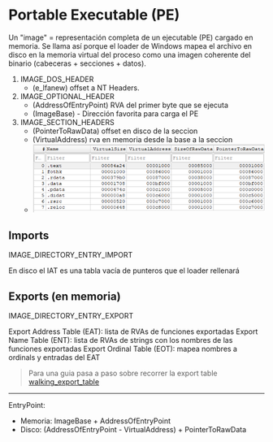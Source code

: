 # Portable Executable (PE)

Un "image" = representación completa de un ejecutable (PE) cargado en memoria. Se llama así porque el loader de Windows mapea el archivo en disco en la memoria virtual del proceso como una imagen coherente del binario (cabeceras + secciones + datos).

1. IMAGE_DOS_HEADER
    - (e_lfanew) offset a NT Headers.
2. IMAGE_OPTIONAL_HEADER
    - (AddressOfEntryPoint) RVA del primer byte que se ejecuta
    - (ImageBase) - Dirección favorita para carga el PE
2. IMAGE_SECTION_HEADERS
    - (PointerToRawData) offset en disco de la seccion
    - (VirtualAddress) rva en memoria desde la base a la seccion
    - ![alt text](image.png)

## Imports

IMAGE_DIRECTORY_ENTRY_IMPORT

En disco el IAT es una tabla vacía de punteros que el loader rellenará

## Exports (en memoria)

IMAGE_DIRECTORY_ENTRY_EXPORT

Export Address Table (EAT): lista de RVAs de funciones exportadas
Export Name Table (ENT): lista de RVAs de strings con los nombres de las funciones exportadas
Export Ordinal Table (EOT): mapea nombres a ordinals y entradas del EAT

> Para una guia pasa a paso sobre recorrer la export table [walking_export_table](./101_Windows/walking_export_table/README.md)

---

EntryPoint:
- Memoria: ImageBase + AddressOfEntryPoint
- Disco: (AddressOfEntryPoint - VirtualAddress) + PointerToRawData

